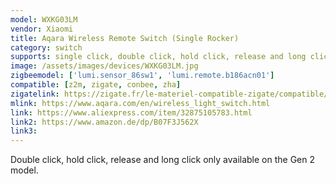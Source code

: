 ```yaml
---
model: WXKG03LM
vendor: Xiaomi
title: Aqara Wireless Remote Switch (Single Rocker)
category: switch
supports: single click, double click, hold click, release and long click, batterypct
image: /assets/images/devices/WXKG03LM.jpg
zigbeemodel: ['lumi.sensor_86sw1', 'lumi.remote.b186acn01']
compatible: [z2m, zigate, conbee, zha]
zigatelink: https://zigate.fr/le-materiel-compatible-zigate/compatible/interrupteurmuralsurpilesimpletouche
mlink: https://www.aqara.com/en/wireless_light_switch.html
link: https://www.aliexpress.com/item/32875105783.html
link2: https://www.amazon.de/dp/B07F3J562X
link3: 
---
```

Double click, hold click, release and long click only available on the Gen 2 model.

